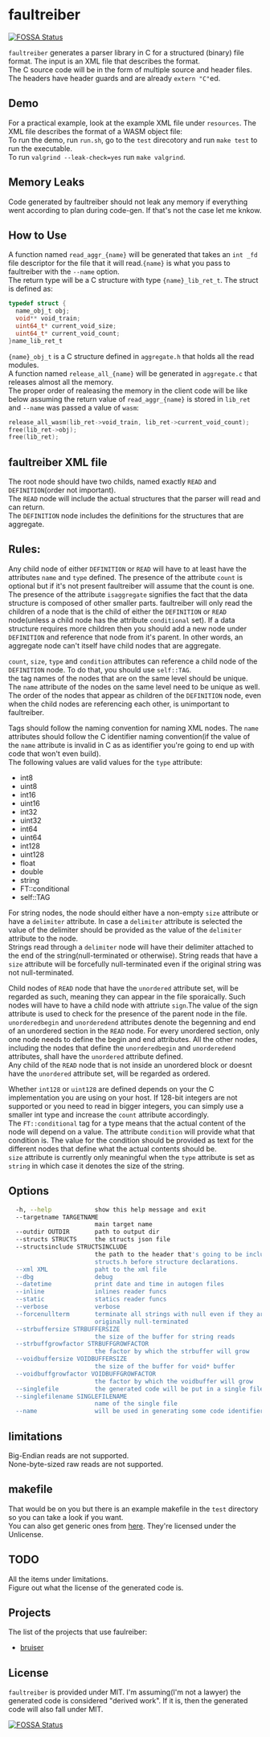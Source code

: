 # faultreiber
[![FOSSA Status](https://app.fossa.io/api/projects/git%2Bgithub.com%2Fbloodstalker%2Ffaultreiber.svg?type=shield)](https://app.fossa.io/projects/git%2Bgithub.com%2Fbloodstalker%2Ffaultreiber?ref=badge_shield)

`faultreiber` generates a parser library in C for a structured (binary) file format. The input is an XML file that describes the format.<br/>
The C source code will be in the form of multiple source and header files.<br/>
The headers have header guards and are already `extern "C"`ed.<br/>

## Demo
For a practical example, look at the example XML file under `resources`. The XML file describes the format of a WASM object file:<br/>
To run the demo, run `run.sh`, go to the `test` direcotory and run `make test` to run the executable.<br/>
To run `valgrind --leak-check=yes` run `make valgrind`.<br/>

## Memory Leaks
Code generated by faultreiber should not leak any memory if everything went according to plan during code-gen. If that's not the case let me knkow.<br/>

## How to Use
A function named `read_aggr_{name}` will be generated that takes an `int _fd` file descriptor for the file that it will read.`{name}` is what you pass to faultreiber with the `--name` option.<br/>
The return type will be a C structure with type `{name}_lib_ret_t`. The struct is defined as:<br/>
```C
typedef struct {
  name_obj_t obj;
  void** void_train;
  uint64_t* current_void_size;
  uint64_t* current_void_count;
}name_lib_ret_t
```
`{name}_obj_t` is a C structure defined in `aggregate.h` that holds all the read modules.<br/>
A function named `release_all_{name}` will be generated in `aggregate.c` that releases almost all the memory.<br/>
The proper order of realeasing the memory in the client code will be like below assuming the return value of `read_aggr_{name}` is stored in `lib_ret` and `--name` was passed a value of `wasm`:<br/>
```C
release_all_wasm(lib_ret->void_train, lib_ret->current_void_count);
free(lib_ret->obj);
free(lib_ret);
```

## faultreiber XML file
The root node should have two childs, named exactly `READ` and `DEFINITION`(order not important).<br/>
The `READ` node will include the actual structures that the parser will read and can return.<br/>
The `DEFINITION` node includes the definitions for the structures that are aggregate.<br/>

## Rules:

Any child node of either `DEFINITION` or `READ` will have to at least have the attributes `name` and `type` defined. The presence of the attribute `count` is optional but if it's not present faultreiber will assume that the count is one.<br/>
The presence of the attribute `isaggregate` signifies the fact that the data structure is composed of other smaller parts. faultreiber will only read the children of a node that is the child of either the `DEFINITION` or `READ` node(unless a child node has the attribute `conditional` set). If a data structure requires more children then you should add a new node under `DEFINITION` and reference that node from it's parent. In other words, an aggregate node can't itself have child nodes that are aggregate.<br/>

`count`, `size`, `type` and `condition` attributes can reference a child node of the `DEFINITION` node. To do that, you should use `self::TAG`.<br/>
the tag names of the nodes that are on the same level should be unique. The `name` attribute of the nodes on the same level need to be unique as well.<br/>
The order of the nodes that appear as children of the `DEFINITION` node, even when the child nodes are referencing each other, is unimportant to faultreiber.<br/>

Tags should follow the naming convention for naming XML nodes. The `name` attributes should follow the C identifier naming convention(if the value of the `name` attribute is invalid in C as as identifier you're going to end up with code that won't even build).<br/>
The following values are valid values for the `type` attribute:<br/>
* int8
* uint8
* int16
* uint16
* int32
* uint32
* int64
* uint64
* int128
* uint128
* float
* double
* string
* FT::conditional
* self::TAG

For string nodes, the node  should either have a non-empty `size` attribute or have a `delimiter` attribute. In case a `delimiter` attribute is selected the value of the delimiter should be provided as the value of the `delimiter` attribute to the node.<br/>
Strings read through a `delimiter` node will have their delimiter attached to the end of the string(null-terminated or otherwise). String reads that have a `size` attribute will be forcefully null-terminated even if the original string was not null-terminated.<br/>

Child nodes of `READ` node that have the `unordered` attribute set, will be regarded as such, meaning they can appear in the file sporaically. Such nodes will have to have a child node with attriute `sign`.The value of the sign attribute is used to check for the presence of the parent node in the file.<br/>
`unorderedbegin` and `unorderedend` attributes denote the begenning and end of an unordered section in the `READ` node. For every unordered section, only one node needs to define the begin and end attributes. All the other nodes, including the nodes that define the `unorderedbegin` and `unorderedend` attributes, shall have the `unordered` attribute defined.<br/>
Any child of the `READ` node that is not inside an unordered block or doesnt have the `unordered` attribute set, will be regarded as ordered.<br/>

Whether `int128` or `uint128` are defined depends on your the C implementation you are using on your host. If 128-bit integers are not supported or you need to read in bigger integers, you can simply use a smaller int type and increase the `count` attribute accordingly.<br/>
The `FT::conditional` tag for a type means that the actual content of the node will depend on a value. The attribute `condition` will provide what that condition is. The value for the condition should be provided as text for the different nodes that define what the actual contents should be.<br/>
`size` attribute is currently only meaningful when the `type` attribute is set as `string` in which case it denotes the size of the string.<br/>

## Options

```bash
  -h, --help            show this help message and exit
  --targetname TARGETNAME
                        main target name
  --outdir OUTDIR       path to output dir
  --structs STRUCTS     the structs json file
  --structsinclude STRUCTSINCLUDE
                        the path to the header that's going to be included by
                        structs.h before structure declarations.
  --xml XML             paht to the xml file
  --dbg                 debug
  --datetime            print date and time in autogen files
  --inline              inlines reader funcs
  --static              statics reader funcs
  --verbose             verbose
  --forcenullterm       terminate all strings with null even if they are not
                        originally null-terminated
  --strbuffersize STRBUFFERSIZE
                        the size of the buffer for string reads
  --strbuffgrowfactor STRBUFFGROWFACTOR
                        the factor by which the strbuffer will grow
  --voidbuffersize VOIDBUFFERSIZE
                        the size of the buffer for void* buffer
  --voidbuffgrowfactor VOIDBUFFGROWFACTOR
                        the factor by which the voidbuffer will grow
  --singlefile          the generated code will be put in a single file
  --singlefilename SINGLEFILENAME
                        name of the single file
  --name                will be used in generating some code identifiers
```

## limitations
Big-Endian reads are not supported.<br/>
None-byte-sized raw reads are not supported.<br/>

## makefile
That would be on you but there is an example makefile in the `test` directory so you can take a look if you want.<br/>
You can also get generic ones from [here](https://github.com/bloodstalker/lazymakefiles). They're licensed under the Unlicense.<br/>

## TODO
All the items under limitations.<br/>
Figure out what the license of the generated code is.<br/>

## Projects
The list of the projects that use faulreiber:<br/>
* [bruiser](https://github.com/bloodstalker/mutator/tree/master/bruiser)<br/>

## License
`faultreiber` is provided under MIT. I'm assuming(I'm not a lawyer) the generated code is considered "derived work". If it is, then the generated code will also fall under MIT.<br/>


[![FOSSA Status](https://app.fossa.io/api/projects/git%2Bgithub.com%2Fbloodstalker%2Ffaultreiber.svg?type=large)](https://app.fossa.io/projects/git%2Bgithub.com%2Fbloodstalker%2Ffaultreiber?ref=badge_large)